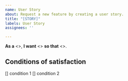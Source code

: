 ```yaml
---
name: User Story
about: Request a new feature by creating a user story.
title: "[STORY]"
labels: User Story
assignees: ''

---
```


**As a** <>,
**I want** <> **so that** <>.

## Conditions of satisfaction

[] condition 1
[] condition 2
